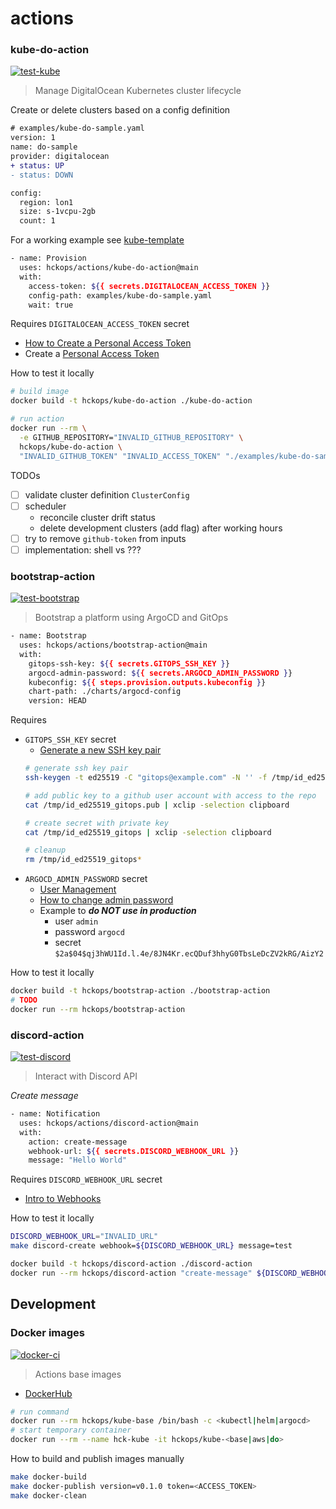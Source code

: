 # actions

### kube-do-action

[![test-kube](https://github.com/hckops/actions/actions/workflows/test-kube.yml/badge.svg)](https://github.com/hckops/actions/actions/workflows/test-kube.yml)

> Manage DigitalOcean Kubernetes cluster lifecycle

Create or delete clusters based on a config definition
```diff
# examples/kube-do-sample.yaml
version: 1
name: do-sample
provider: digitalocean
+ status: UP
- status: DOWN

config:
  region: lon1
  size: s-1vcpu-2gb
  count: 1
```

For a working example see [kube-template](https://github.com/hckops/kube-template/blob/main/.github/workflows/kube-do.yml)
```bash
- name: Provision
  uses: hckops/actions/kube-do-action@main
  with:
    access-token: ${{ secrets.DIGITALOCEAN_ACCESS_TOKEN }}
    config-path: examples/kube-do-sample.yaml
    wait: true
```

Requires `DIGITALOCEAN_ACCESS_TOKEN` secret
* [How to Create a Personal Access Token](https://docs.digitalocean.com/reference/api/create-personal-access-token)
* Create a [Personal Access Token](https://cloud.digitalocean.com/account/api/tokens)

How to test it locally
```bash
# build image
docker build -t hckops/kube-do-action ./kube-do-action

# run action
docker run --rm \
  -e GITHUB_REPOSITORY="INVALID_GITHUB_REPOSITORY" \
  hckops/kube-do-action \
  "INVALID_GITHUB_TOKEN" "INVALID_ACCESS_TOKEN" "./examples/kube-do-sample.yaml" "false" "false" "false"
```

TODOs
- [ ] validate cluster definition `ClusterConfig`
- [ ] scheduler
    * reconcile cluster drift status
    * delete development clusters (add flag) after working hours
- [ ] try to remove `github-token` from inputs
- [ ] implementation: shell vs ???

### bootstrap-action

[![test-bootstrap](https://github.com/hckops/actions/actions/workflows/test-bootstrap.yml/badge.svg)](https://github.com/hckops/actions/actions/workflows/test-bootstrap.yml)

> Bootstrap a platform using ArgoCD and GitOps

```bash
- name: Bootstrap
  uses: hckops/actions/bootstrap-action@main
  with:
    gitops-ssh-key: ${{ secrets.GITOPS_SSH_KEY }}
    argocd-admin-password: ${{ secrets.ARGOCD_ADMIN_PASSWORD }}
    kubeconfig: ${{ steps.provision.outputs.kubeconfig }}
    chart-path: ./charts/argocd-config
    version: HEAD
```

Requires
* `GITOPS_SSH_KEY` secret
    - [Generate a new SSH key pair](https://help.github.com/en/articles/generating-a-new-ssh-key-and-adding-it-to-the-ssh-agent#generating-a-new-ssh-key)
    ```bash
    # generate ssh key pair
    ssh-keygen -t ed25519 -C "gitops@example.com" -N '' -f /tmp/id_ed25519_gitops

    # add public key to a github user account with access to the repo
    cat /tmp/id_ed25519_gitops.pub | xclip -selection clipboard

    # create secret with private key
    cat /tmp/id_ed25519_gitops | xclip -selection clipboard

    # cleanup
    rm /tmp/id_ed25519_gitops*
    ```
* `ARGOCD_ADMIN_PASSWORD` secret
    - [User Management](https://argo-cd.readthedocs.io/en/stable/operator-manual/user-management)
    - [How to change admin password](https://argo-cd.readthedocs.io/en/stable/faq/#i-forgot-the-admin-password-how-do-i-reset-it)
    - Example to ***do NOT use in production***
        * user `admin`
        * password `argocd`
        * secret `$2a$04$qj3hWU1Id.l.4e/8JN4Kr.ecQDuf3hhyG0TbsLeDcZV2kRG/AizY2`

How to test it locally
```bash
docker build -t hckops/bootstrap-action ./bootstrap-action
# TODO
docker run --rm hckops/bootstrap-action
```

### discord-action

[![test-discord](https://github.com/hckops/actions/actions/workflows/test-discord.yml/badge.svg)](https://github.com/hckops/actions/actions/workflows/test-discord.yml)

> Interact with Discord API

*Create message*
```bash
- name: Notification
  uses: hckops/actions/discord-action@main
  with:
    action: create-message
    webhook-url: ${{ secrets.DISCORD_WEBHOOK_URL }}
    message: "Hello World"
```

Requires `DISCORD_WEBHOOK_URL` secret
* [Intro to Webhooks](https://support.discord.com/hc/en-us/articles/228383668-Intro-to-Webhooks)

How to test it locally
```bash
DISCORD_WEBHOOK_URL="INVALID_URL"
make discord-create webhook=${DISCORD_WEBHOOK_URL} message=test

docker build -t hckops/discord-action ./discord-action
docker run --rm hckops/discord-action "create-message" ${DISCORD_WEBHOOK_URL} "docker"
```

## Development

### Docker images

[![docker-ci](https://github.com/hckops/actions/actions/workflows/docker-ci.yml/badge.svg)](https://github.com/hckops/actions/actions/workflows/docker-ci.yml)

> Actions base images

* [DockerHub](https://hub.docker.com/u/hckops)

```bash
# run command
docker run --rm hckops/kube-base /bin/bash -c <kubectl|helm|argocd>
# start temporary container
docker run --rm --name hck-kube -it hckops/kube-<base|aws|do>
```

How to build and publish images manually
```bash
make docker-build
make docker-publish version=v0.1.0 token=<ACCESS_TOKEN>
make docker-clean
```

